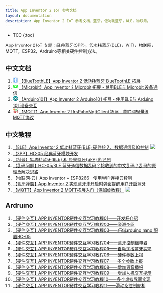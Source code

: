 ```yaml
---
title: App Inventor 2 IoT 参考文档
layout: documentation
description: App Inventor 2 IoT 参考文档，蓝牙，低功耗蓝牙，BLE，物联网。
---
```


* TOC
{:toc}

App Inventor 2 IoT 专题：经典蓝牙(SPP)，低功耗蓝牙(BLE)，WIFI，物联网，MQTT，ESP32，Ardruino等相关硬件控制方法。

## 中文文档
1. [<img src="assets/ble.png" style="width:16px;margin:-4px 5px 0 0">【BlueToothLE】App Inventor 2 低功耗蓝牙 BlueToothLE 拓展](bluetoothle.html)
1. [<img src="microbit/assets/microbit.png" style="width:16px;margin:-4px 5px 0 0">【Microbit】App Inventor 2 Microbit 拓展 - 使用BLE与 Microbit 设备通信](microbit/MicroBitIntro.html)
1. [<img src="arduino/assets/arduino.png" style="width:16px;margin:-4px 5px 0 0">【Arduino101】App Inventor 2 Arduino101 拓展 - 使用BLE与 Arduino 101 设备交互](arduino/Arduino101Intro.html)
1. [<img src="mqtt/icon.png" style="width:16px;margin:-4px 5px 0 0">【MQTT】App Inventor 2 UrsPahoMqttClient 拓展 - 物联网轻量级MQTT协议](MQTT.html)

## 中文教程

1. [【BLE】App Inventor 2 低功耗蓝牙(BLE) 硬件接入、数据通信及IO控制<img src="https://www.fun123.cn/static/images/fire.png" style="width:16px;margin:-4px 0 0 5px">](ble.html)
1. [【SPP】HC-05 经典蓝牙模块开发](https://bbs.tsingfun.com/thread-1376-1-1.html)
1. [【科普】低功耗蓝牙(BLE) 和 经典蓝牙(SPP) 的区别](ble_spp.html)
1. [【乱码问题】HC-05/BLE 蓝牙通信数据乱码？接收到的中文乱码？乱码的原理及解决思路](bluetooth_codec.html)
1. [【物联网·云】App inventor + ESP8266：使用WIFI连接云控制](https://blog.csdn.net/INT_TANG/article/details/128210609)
1. [【蓝牙弹窗】App Inventor 2 实现蓝牙未开启时弹窗提醒用户开启蓝牙](bluetooth_request.html)
1. [【MQTT】App Inventor 2 MQTT拓展入门（保姆级教程）<img src="https://www.fun123.cn/static/images/fire.png" style="width:16px;margin:-4px 0 0 5px">](MQTTGuide.html)

## Ardruino
1. [【硬件交互】APP INVENTOR硬件交互学习教程01——开发板介绍](https://bbs.tsingfun.com/thread-1754-1-1.html)
1. [【硬件交互】APP INVENTOR硬件交互学习教程02——资源介绍](https://bbs.tsingfun.com/thread-1767-1-1.html)
1. [【硬件交互】APP INVENTOR硬件交互学习教程03——巧借arduino nano 配置HC-05](https://bbs.tsingfun.com/thread-1773-1-1.html)
1. [【硬件交互】APP INVENTOR硬件交互学习教程04——蓝牙控制继电器](https://bbs.tsingfun.com/thread-1784-1-1.html)
1. [【硬件交互】APP INVENTOR硬件交互学习教程05——自动连接蓝牙实现](https://bbs.tsingfun.com/thread-1789-1-1.html)
1. [【硬件交互】APP INVENTOR硬件交互学习教程06——硬件参数上报](https://bbs.tsingfun.com/thread-1792-1-1.html)
1. [【硬件交互】APP INVENTOR硬件交互学习教程07——多个参数上报](https://bbs.tsingfun.com/thread-1794-1-1.html)
1. [【硬件交互】APP INVENTOR硬件交互学习教程08——增加语音播报](https://bbs.tsingfun.com/thread-1796-1-1.html)
1. [【硬件交互】APP INVENTOR硬件交互学习教程09——增加人机交互提示](https://bbs.tsingfun.com/thread-1800-1-1.html)
1. [【硬件交互】APP INVENTOR硬件交互学习教程10——多个虚拟界面实现](https://bbs.tsingfun.com/thread-1811-1-1.html)
1. [【硬件交互】APP INVENTOR硬件交互学习教程11——滑动条控制舵机](https://bbs.tsingfun.com/thread-1834-1-1.html)
